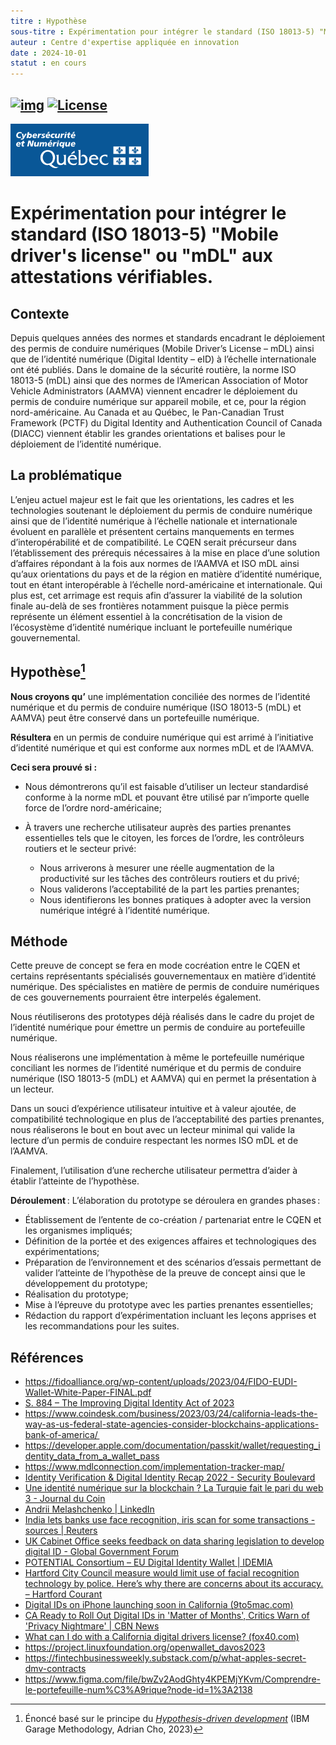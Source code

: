 ```yaml
---
titre : Hypothèse
sous-titre : Expérimentation pour intégrer le standard (ISO 18013-5) "Mobile driver's license" ou "mDL" aux attestations vérifiables.
auteur : Centre d'expertise appliquée en innovation
date : 2024-10-01
statut : en cours
---
```



<!-- ENTETE -->
[![img](https://img.shields.io/badge/Lifecycle-Experimental-339999)](https://www.quebec.ca/gouv/politiques-orientations/vitrine-numeriqc/accompagnement-des-organismes-publics/demarche-conception-services-numeriques)
[![License](https://img.shields.io/badge/Licence-LiLiQ--P-blue)](../LICENCE)
---
![Logo MCN](https://github.com/CQEN-QDCE/.github/blob/main/images/mcn.png)
<!-- FIN ENTETE -->

# Expérimentation pour intégrer le standard (ISO 18013-5) "Mobile driver's license" ou "mDL" aux attestations vérifiables.

## Contexte 

Depuis quelques années des normes et standards encadrant le déploiement des permis de conduire numériques (Mobile Driver’s License – mDL) ainsi que de l’identité numérique (Digital Identity – eID) à l’échelle internationale ont été publiés. Dans le domaine de la sécurité routière, la norme ISO 18013-5 (mDL) ainsi que des normes de l’American Association of Motor Vehicle Administrators (AAMVA) viennent encadrer le déploiement du permis de conduire numérique sur appareil mobile, et ce, pour la région nord-américaine. Au Canada et au Québec, le Pan-Canadian Trust Framework (PCTF) du Digital Identity and Authentication Council of Canada (DIACC) viennent établir les grandes orientations et balises pour le déploiement de l’identité numérique. 

## La problématique

L’enjeu actuel majeur est le fait que les orientations, les cadres et les technologies soutenant le déploiement du permis de conduire numérique ainsi que de l’identité numérique à l’échelle nationale et internationale évoluent en parallèle et présentent certains manquements en termes d’interopérabilité et de compatibilité. Le CQEN serait précurseur dans l’établissement des prérequis nécessaires à la mise en place d’une solution d’affaires répondant à la fois aux normes de l’AAMVA et ISO mDL ainsi qu’aux orientations du pays et de la région en matière d’identité numérique, tout en étant interopérable à l’échelle nord-américaine et internationale. Qui plus est, cet arrimage est requis afin d’assurer la viabilité de la solution finale au-delà de ses frontières notamment puisque la pièce permis représente un élément essentiel à la concrétisation de la vision de l’écosystème d’identité numérique incluant le portefeuille numérique gouvernemental.  

## Hypothèse[^1]

**Nous croyons qu’** une implémentation conciliée des normes de l’identité numérique et du permis de conduire numérique (ISO 18013-5 (mDL) et AAMVA) peut être conservé dans un portefeuille numérique. 

**Résultera** en un permis de conduire numérique qui est arrimé à l’initiative d’identité numérique et qui est conforme aux normes mDL et de l’AAMVA.

**Ceci sera prouvé si :** 

- Nous démontrerons qu’il est faisable d’utiliser un lecteur standardisé conforme à la norme mDL et pouvant être utilisé par n’importe quelle force de l’ordre nord-américaine; 

- À travers une recherche utilisateur auprès des parties prenantes essentielles tels que le citoyen, les forces de l’ordre, les contrôleurs routiers et le secteur privé:
  - Nous arriverons à mesurer une réelle augmentation de la productivité sur les tâches des contrôleurs routiers et du privé; 
  - Nous validerons l’acceptabilité de la part les parties prenantes; 
  - Nous identifierons les bonnes pratiques à adopter avec la version numérique intégré à l’identité numérique. 

## Méthode 

Cette preuve de concept se fera en mode cocréation entre le CQEN et certains représentants spécialisés gouvernementaux en matière d’identité numérique. Des spécialistes en matière de permis de conduire numériques de ces gouvernements pourraient être interpelés également.

Nous réutiliserons des prototypes déjà réalisés dans le cadre du projet de l’identité numérique pour émettre un permis de conduire au portefeuille numérique. 

Nous réaliserons une implémentation à même le portefeuille numérique conciliant les normes de l’identité numérique et du permis de conduire numérique (ISO 18013-5 (mDL) et AAMVA) qui en permet la présentation à un lecteur. 

Dans un souci d’expérience utilisateur intuitive et à valeur ajoutée, de compatibilité technologique en plus de l’acceptabilité des parties prenantes, nous réaliserons le bout en bout avec un lecteur minimal qui valide la lecture d’un permis de conduire respectant les normes ISO mDL et de l’AAMVA.  

Finalement, l’utilisation d’une recherche utilisateur permettra d’aider à établir l’atteinte de l’hypothèse. 

**Déroulement** : L’élaboration du prototype se déroulera en grandes phases :  
- Établissement de l’entente de co-création / partenariat entre le CQEN et les organismes impliqués; 
- Définition de la portée et des exigences affaires et technologiques des expérimentations; 
- Préparation de l’environnement et des scénarios d’essais permettant de valider l’atteinte de l’hypothèse de la preuve de concept ainsi que le développement du prototype; 
- Réalisation du prototype; 
- Mise à l’épreuve du prototype avec les parties prenantes essentielles; 
- Rédaction du rapport d’expérimentation incluant les leçons apprises et les recommandations pour les suites. 

## Références 

- https://fidoalliance.org/wp-content/uploads/2023/04/FIDO-EUDI-Wallet-White-Paper-FINAL.pdf 
- [S. 884 – The Improving Digital Identity Act of 2023](https://www.congress.gov/bill/118th-congress/senate-bill/884?q=%7B%22search%22%3A%5B%22s884%22%5D%7D&s=1&r=1)
- https://www.coindesk.com/business/2023/03/24/california-leads-the-way-as-us-federal-state-agencies-consider-blockchains-applications-bank-of-america/  
- https://developer.apple.com/documentation/passkit/wallet/requesting_identity_data_from_a_wallet_pass  
- https://www.mdlconnection.com/implementation-tracker-map/ 
- [Identity Verification & Digital Identity Recap 2022 - Security Boulevard](https://securityboulevard.com/2023/01/identity-verification-digital-identity-recap-2022/)
- [Une identité numérique sur la blockchain ? La Turquie fait le pari du web 3 - Journal du Coin](https://journalducoin.com/defi/turquie-identite-numerique-blockchain/)
- [Andrii Melashchenko | LinkedIn](https://www.linkedin.com/feed/update/urn:li:activity:7015652530672050176/)
- [India lets banks use face recognition, iris scan for some transactions - sources | Reuters](https://www.reuters.com/world/india/india-lets-banks-use-face-recognition-iris-scan-some-transactions-sources-2023-01-13/)
- [UK Cabinet Office seeks feedback on data sharing legislation to develop digital ID - Global Government Forum](https://www.globalgovernmentforum.com/uk-cabinet-office-seeks-feedback-on-data-sharing-legislation-to-develop-digital-id/)
- [POTENTIAL Consortium – EU Digital Identity Wallet | IDEMIA](https://www.idemia.com/news/potential-consortium-selected-european-commission-pursue-its-journey-digital-european-identity-2023-01-11)
- [Hartford City Council measure would limit use of facial recognition technology by police. Here’s why there are concerns about its accuracy. – Hartford Courant](https://www.courant.com/community/hartford/hc-news-hartford-facial-recognition-city-council-police-20230113-xkod2fgbrjdpdmiquiv6sj3wwi-story.html)
- [Digital IDs on iPhone launching soon in California (9to5mac.com)](https://9to5mac.com/2023/01/10/apple-wallet-digital-ids-california-launch/)
- [CA Ready to Roll Out Digital IDs in 'Matter of Months', Critics Warn of 'Privacy Nightmare' | CBN News](https://www1.cbn.com/cbnnews/us/2023/january/ca-ready-to-roll-out-digital-ids-in-matter-of-months-critics-warn-of-privacy-nightmare)
- [What can I do with a California digital drivers license? (fox40.com)](https://fox40.com/news/california-connection/what-can-i-do-with-californias-digital-drivers-license-wallet-mdl/)
- https://project.linuxfoundation.org/openwallet_davos2023 
- https://fintechbusinessweekly.substack.com/p/what-apples-secret-dmv-contracts 
- https://www.figma.com/file/bwZv2AodGhty4KPEMjYKvm/Comprendre-le-portefeuille-num%C3%A9rique?node-id=1%3A2138 


[^1]: Énoncé basé sur le principe du [*Hypothesis-driven development*](https://www.ibm.com/garage/method/practices/learn/practice_hypothesis_driven_development) (IBM Garage Methodology, Adrian Cho, 2023)